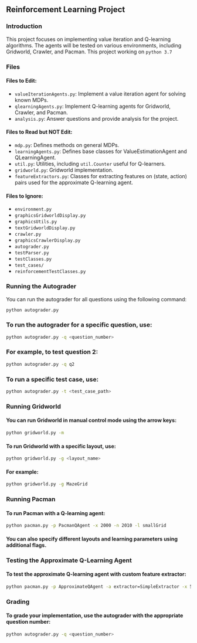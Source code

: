## Reinforcement Learning Project

### Introduction

This project focuses on implementing value iteration and Q-learning algorithms. The agents will be tested on various environments, including Gridworld, Crawler, and Pacman. This project working on `python 3.7`

### Files

#### Files to Edit:
- `valueIterationAgents.py`: Implement a value iteration agent for solving known MDPs.
- `qlearningAgents.py`: Implement Q-learning agents for Gridworld, Crawler, and Pacman.
- `analysis.py`: Answer questions and provide analysis for the project.

#### Files to Read but NOT Edit:
- `mdp.py`: Defines methods on general MDPs.
- `learningAgents.py`: Defines base classes for ValueEstimationAgent and QLearningAgent.
- `util.py`: Utilities, including `util.Counter` useful for Q-learners.
- `gridworld.py`: Gridworld implementation.
- `featureExtractors.py`: Classes for extracting features on (state, action) pairs used for the approximate Q-learning agent.

#### Files to Ignore:
- `environment.py`
- `graphicsGridworldDisplay.py`
- `graphicsUtils.py`
- `textGridworldDisplay.py`
- `crawler.py`
- `graphicsCrawlerDisplay.py`
- `autograder.py`
- `testParser.py`
- `testClasses.py`
- `test_cases/`
- `reinforcementTestClasses.py`

### Running the Autograder

You can run the autograder for all questions using the following command:

```bash
python autograder.py
```

### To run the autograder for a specific question, use:

```bash
python autograder.py -q <question_number>
```

### For example, to test question 2:
```bash
python autograder.py -q q2
```

### To run a specific test case, use:
```bash
python autograder.py -t <test_case_path>
```

### Running Gridworld
#### You can run Gridworld in manual control mode using the arrow keys:
```bash
python gridworld.py -m
```

#### To run Gridworld with a specific layout, use:
```bash
python gridworld.py -g <layout_name>
```

#### For example:
```bash
python gridworld.py -g MazeGrid
```

### Running Pacman
#### To run Pacman with a Q-learning agent:
```bash
python pacman.py -p PacmanQAgent -x 2000 -n 2010 -l smallGrid
```
#### You can also specify different layouts and learning parameters using additional flags.

### Testing the Approximate Q-Learning Agent
#### To test the approximate Q-learning agent with custom feature extractor:
```bash
python pacman.py -p ApproximateQAgent -a extractor=SimpleExtractor -x 50 -n 60 -l mediumGrid 
```

### Grading
#### To grade your implementation, use the autograder with the appropriate question number:
```bash
python autograder.py -q <question_number>
```


